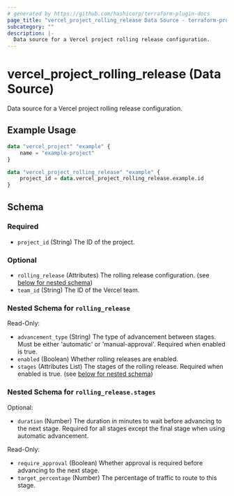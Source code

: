 ```yaml
---
# generated by https://github.com/hashicorp/terraform-plugin-docs
page_title: "vercel_project_rolling_release Data Source - terraform-provider-vercel"
subcategory: ""
description: |-
  Data source for a Vercel project rolling release configuration.
---
```


# vercel_project_rolling_release (Data Source)

Data source for a Vercel project rolling release configuration.

## Example Usage

```terraform
data "vercel_project" "example" {
	name = "example-project"
}

data "vercel_project_rolling_release" "example" {
	project_id = data.vercel_project_rolling_release.example.id
}
```

<!-- schema generated by tfplugindocs -->
## Schema

### Required

- `project_id` (String) The ID of the project.

### Optional

- `rolling_release` (Attributes) The rolling release configuration. (see [below for nested schema](#nestedatt--rolling_release))
- `team_id` (String) The ID of the Vercel team.

<a id="nestedatt--rolling_release"></a>
### Nested Schema for `rolling_release`

Read-Only:

- `advancement_type` (String) The type of advancement between stages. Must be either 'automatic' or 'manual-approval'. Required when enabled is true.
- `enabled` (Boolean) Whether rolling releases are enabled.
- `stages` (Attributes List) The stages of the rolling release. Required when enabled is true. (see [below for nested schema](#nestedatt--rolling_release--stages))

<a id="nestedatt--rolling_release--stages"></a>
### Nested Schema for `rolling_release.stages`

Optional:

- `duration` (Number) The duration in minutes to wait before advancing to the next stage. Required for all stages except the final stage when using automatic advancement.

Read-Only:

- `require_approval` (Boolean) Whether approval is required before advancing to the next stage.
- `target_percentage` (Number) The percentage of traffic to route to this stage.
